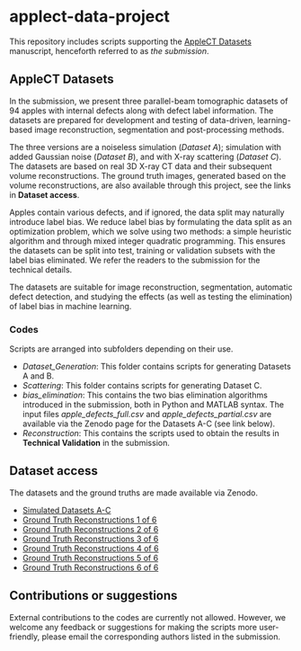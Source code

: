 # applect-data-project
This repository includes scripts supporting the [AppleCT Datasets](https://arxiv.org/abs/2012.13346) manuscript, henceforth referred to as *the submission*. 

## AppleCT Datasets
In the submission, we present three parallel-beam tomographic datasets of 94 apples with internal defects along with defect label information. The datasets are prepared for development and testing of data-driven, learning-based image reconstruction, segmentation and post-processing methods. 

The three versions are a noiseless simulation (*Dataset A*); simulation with added Gaussian noise (*Dataset B*), and with X-ray scattering (*Dataset C*). The datasets are based on real 3D X-ray CT data and their subsequent volume reconstructions. The ground truth images, generated based on the volume reconstructions, are also available through this project, see the links in **Dataset access**. 

Apples contain various defects, and if ignored, the data split may naturally introduce label bias. We reduce label bias by formulating the data split as an optimization problem, which we solve using two methods: a simple heuristic algorithm and through mixed integer quadratic programming. This ensures the datasets can be split into test, training or validation subsets with the label bias eliminated. We refer the readers to the submission for the technical details. 

The datasets are suitable for image reconstruction, segmentation, automatic defect detection, and studying the effects (as well as testing the elimination) of label bias in machine learning.


### Codes
Scripts are arranged into subfolders depending on their use.

* *Dataset_Generation*: This folder contains scripts for generating Datasets A and B.
* *Scattering*: This folder contains scripts for generating Dataset C.
* *bias_elimination*: This contains the two bias elimination algorithms introduced in the submission, both in Python and MATLAB syntax. The input files *apple_defects_full.csv* and *apple_defects_partial.csv* are available via the Zenodo page for the Datasets A-C (see link below). 
* *Reconstruction*: This contains the scripts used to obtain the results in **Technical Validation** in the submission. 


## Dataset access
The datasets and the ground truths are made available via Zenodo. 

* [Simulated Datasets A-C](https://zenodo.org/record/4212301)
* [Ground Truth Reconstructions 1 of 6](https://zenodo.org/record/4550729)
* [Ground Truth Reconstructions 2 of 6](https://zenodo.org/record/4575904)
* [Ground Truth Reconstructions 3 of 6](https://zenodo.org/record/4576078)
* [Ground Truth Reconstructions 4 of 6](https://zenodo.org/record/4576122)
* [Ground Truth Reconstructions 5 of 6](https://zenodo.org/record/4576202)
* [Ground Truth Reconstructions 6 of 6](https://zenodo.org/record/4576260)



## Contributions or suggestions 
External contributions to the codes are currently not allowed. However, we welcome any feedback or suggestions for making the scripts more user-friendly, please email the corresponding authors listed in the submission. 
